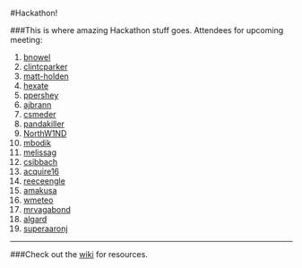 #Hackathon!
 
###This is where amazing Hackathon stuff goes.
Attendees for upcoming meeting:

1. [bnowel](/bnowel)
1. [clintcparker](/clintcparker)
1. [matt-holden](/matt-holden)
1. [hexate](/hexate)
1. [ppershey](/ppershey)
1. [ajbrann](/ajbrann)
1. [csmeder](/csmeder)
1. [pandakiller](/pandakiller)
1. [NorthW1ND](/NorthW1ND)
1. [mbodik](/mbodik)
1. [melissag](/melissag)
1. [csibbach](/csibbach) 
1. [acquire16](/acquire16)
1. [reeceengle](/reeceengle)
1. [amakusa](/amakusa)
1. [wmeteo](/wmeteo)
1. [mrvagabond](/mrvagabond)
1. [algard](/algard)
1. [superaaronj](/superaaronj)

------------------------------

###Check out the [wiki](/bnowel/Hackathon/wiki) for resources.
